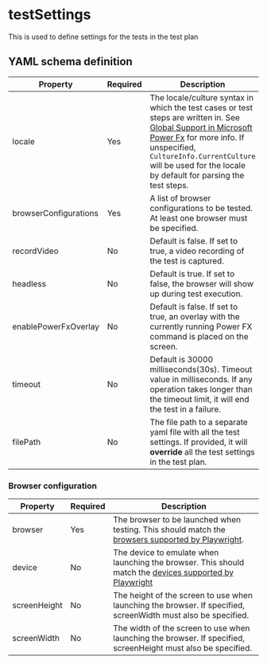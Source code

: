 # testSettings

This is used to define settings for the tests in the test plan

## YAML schema definition

| Property | Required | Description |
| -- | -- | -- |
| locale | Yes | The locale/culture syntax in which the test cases or test steps are written in. See [Global Support in Microsoft Power Fx](https://learn.microsoft.com/en-us/power-platform/power-fx/global) for more info. If unspecified, `CultureInfo.CurrentCulture` will be used for the locale by default for parsing the test steps. |
| browserConfigurations | Yes | A list of browser configurations to be tested. At least one browser must be specified. |
| recordVideo | No | Default is false. If set to true, a video recording of the test is captured. |
| headless | No | Default is true. If set to false, the browser will show up during test execution. |
| enablePowerFxOverlay | No | Default is false. If set to true, an overlay with the currently running Power FX command is placed on the screen. |
| timeout | No | Default is 30000 milliseconds(30s). Timeout value in milliseconds. If any operation takes longer than the timeout limit, it will end the test in a failure. |
| filePath | No |  The file path to a separate yaml file with all the test settings. If provided, it will **override** all the test settings in the test plan. |

### Browser configuration

| Property | Required | Description |
| -- | -- | -- |
| browser | Yes | The browser to be launched when testing. This should match the [browsers supported by Playwright](https://playwright.dev/dotnet/docs/browsers). |
| device | No | The device to emulate when launching the browser. This should match the [devices supported by Playwright](https://playwright.dev/dotnet/docs/api/class-playwright#playwright-devices)
| screenHeight | No | The height of the screen to use when launching the browser. If specified, screenWidth must also be specified. |
| screenWidth | No | The width of the screen to use when launching the browser. If specified, screenHeight must also be specified.|
